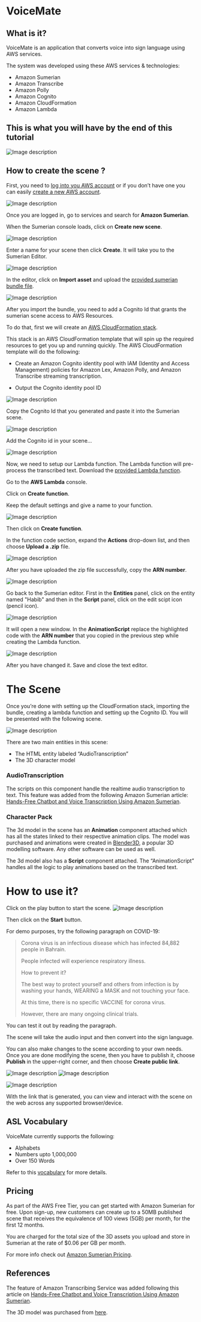 # VoiceMate

## What is it?

VoiceMate is an application that converts voice into sign language using AWS services.

The system was developed using these AWS services & technologies:

- Amazon Sumerian
- Amazon Transcribe
- Amazon Polly
- Amazon Cognito
- Amazon CloudFormation
- Amazon Lambda

## This is what you will have by the end of this tutorial

![Image description](./Images/Voicemate.png)

## How to create the scene ?

First, you need to [log into you AWS account](https://aws.amazon.com/console/) or if you don’t have one you can easily [create a new AWS account](https://aws.amazon.com/resources/create-account/).

![Image description](./Images/Log_in.png)

Once you are logged in, go to services and search for **Amazon Sumerian**.

When the Sumerian console loads, click on **Create new scene**.

![Image description](./Images/Create_Scene.PNG)

Enter a name for your scene then click  **Create**. It will take you to the Sumerian Editor.

![Image description](./Images/Import_asset.png)

In the editor, click on **Import asset** and upload the [provided sumerian bundle file](https://github.com/bahrain-uob/VoiceMate/blob/master/src/VoiceMate_v1.1_Bundle.zip).

![Image description](./Images/Upload_bundle.png)

After you import the bundle, you need to add a Cognito Id that grants the sumerian scene access to AWS Resources.

To do that, first we will create an [AWS CloudFormation stack](https://console.aws.amazon.com/cloudformation/home?region=us-east-1#/stacks/quickcreate?templateURL=https:%2F%2Fs3.amazonaws.com%2Fsumerian-cfn-templates%2FTranscribeStreamingLexPollyExampleTemplate.yml&stackName=AmazonSumerianTrascribeStreamingStack).

This stack is an AWS CloudFormation template that will spin up the required resources to get you up and running quickly. The AWS CloudFormation template will do the following:

- Create an Amazon Cognito identity pool with IAM (Identity and Access Management) policies for Amazon Lex, Amazon Polly, and Amazon Transcribe streaming transcription.

- Output the Cognito identity pool ID

![Image description](./Images/Create_cognito.PNG)

Copy the Cognito Id that you generated and paste it into the Sumerian scene.

![Image description](./Images/Copy_Cognito.png) 
 
Add the Cognito id in your scene...

![Image description](./Images/Add_cognito.png)

Now, we need to setup our Lambda function. The Lambda function will pre-process the transcribed text. Download the [provided Lambda function](https://github.com/bahrain-uob/VoiceMate/blob/master/src/sumerian-text-process-function.zip).

Go to the **AWS Lambda** console.

Click on **Create function**. 

Keep the default settings and give a name to your function.

![Image description](./Images/Function_name.png)

Then click on **Create function**.

In the function code section, expand the **Actions** drop-down list, and then choose **Upload a .zip** file.

![Image description](./Images/Upload_zip.png)

After you have uploaded the zip file successfully, copy the **ARN number**.

![Image description](./Images/Copy_Arn.png)

Go back to the Sumerian editor. First in the **Entities** panel, click on the entity named "Habib" and then in the **Script** panel, click on the edit scipt icon (pencil icon).

![Image description](./Images/Edit_code.png)

It will open a new window. In the **AnimationScript** replace the highlighted code with the **ARN number** that you copied in the previous step while creating the Lambda function.

![Image description](./Images/Change_code.png)

After you have changed it. Save and close the text editor.

# The Scene

Once you’re done with setting up the CloudFormation stack, importing the bundle, creating a lambda function and setting up the Cognito ID. You will be presented with the following scene.

![Image description](./Images/Scene.png)

There are two main entities in this scene:

-	The HTML entity labeled “AudioTranscription”
-	The 3D character model

### AudioTranscription

The scripts on this component handle the realtime audio transcription to text. This feature was added from the following Amazon Sumerian article: [Hands-Free Chatbot and Voice Transcription Using Amazon Sumerian](https://docs.sumerian.amazonaws.com/articles/hands-free-voice-transcription/).
  
### Character Pack

The 3d model in the scene has an **Animation** component attached which has all the states linked to their respective animation clips. The model was purchased and animations were created in [Blender3D](https://www.blender.org/), a popular 3D modelling software. Any other software can be used as well.

The 3d model also has a **Script** component attached. The “AnimationScript” handles all the logic to play animations based on the transcribed text.


# How to use it?

Click on the play button to start the scene.
![Image description](./Images/Play.png)

Then click on the **Start** button.

For demo purposes, try the following paragraph on COVID-19:

>Corona virus is an infectious disease which has infected 84,882 people in Bahrain.
>
>People infected will experience respiratory illness.
>
>How to prevent it?
>
>The best way to protect yourself and others from infection is by washing your hands, WEARING a MASK and not touching your face.
>
>At this time, there is no specific VACCINE for corona virus.
>
>However, there are many ongoing clinical trials.

You can test it out by reading the paragraph.

The scene will take the audio input and then convert into the sign language.


You can also make changes to the scene according to your own needs. Once you are done modifying the scene, then you have to publish it, choose **Publish** in the upper-right corner, and then choose **Create public link**.

![Image description](./Images/Create_link.png)
![Image description](./Images/Publish.png)

![Image description](./Images/link.png)

With the link that is generated, you can view and interact with the scene on the web across any supported browser/device.

## ASL Vocabulary

VoiceMate currently supports the following:

- Alphabets
- Numbers upto 1,000,000
- Over 150 Words

Refer to this [vocabulary](./Vocabulary.md) for more details.

## Pricing


As part of the AWS Free Tier, you can get started with Amazon Sumerian for free. Upon sign-up, new customers can create up to a 50MB published scene that receives the equivalence of 100 views (5GB) per month, for the first 12 months.

You are charged for the total size of the 3D assets you upload and store in Sumerian at the rate of $0.06 per GB per month.

For more info check out [Amazon Sumerian Pricing](https://aws.amazon.com/sumerian/pricing/).

## References

The feature of Amazon Transcribing Service was added following this article on [Hands-Free Chatbot and Voice Transcription Using Amazon Sumerian](https://docs.sumerian.amazonaws.com/articles/hands-free-voice-transcription/).

The 3D model was purchased from [here](https://www.turbosquid.com/3d-models/arab-man-rigged-max/1037750).
